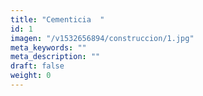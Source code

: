 ```yaml
---
title: "Cementicia	"
id: 1
imagen: "/v1532656894/construccion/1.jpg"
meta_keywords: ""
meta_description: ""
draft: false
weight: 0
---
```

